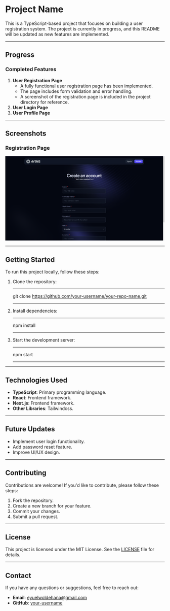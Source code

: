 # Project Name

This is a TypeScript-based project that focuses on building a user registration system. The project is currently in progress, and this README will be updated as new features are implemented.

---

## Progress

### Completed Features

1. **User Registration Page**
   - A fully functional user registration page has been implemented.
   - The page includes form validation and error handling.
   - A screenshot of the registration page is included in the project directory for reference.
2. **User Login Page**
3. **User Profile Page**

---

## Screenshots

### Registration Page
![Registration Page](./utils/registration_page.png)

---

## Getting Started

To run this project locally, follow these steps:

1. Clone the repository:
   ***
   git clone https://github.com/your-username/your-repo-name.git
   ***

2. Install dependencies:
   ***
   npm install
   ***

3. Start the development server:
   ***
   npm start
   ***

---

## Technologies Used

- **TypeScript**: Primary programming language.
- **React**: Frontend framework.
- **Next.js**: Frontend framework.
- **Other Libraries**: Tailwindcss.

---

## Future Updates

- Implement user login functionality.
- Add password reset feature.
- Improve UI/UX design.

---

## Contributing

Contributions are welcome! If you'd like to contribute, please follow these steps:

1. Fork the repository.
2. Create a new branch for your feature.
3. Commit your changes.
4. Submit a pull request.

---

## License

This project is licensed under the MIT License. See the [LICENSE](./LICENSE) file for details.

---

## Contact

If you have any questions or suggestions, feel free to reach out:

- **Email**: eyuelwoldehana@gmail.com
- **GitHub**: [your-username](https://www.github.com/Eyuelwoldeh)